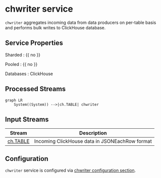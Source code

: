 # chwriter service

`chwriter` aggregates incoming data from data producers on per-table basis
and performs bulk writes to ClickHouse database.

## Service Properties

Sharded
: {{ no }}

Pooled
: {{ no }}

Databases
: ClickHouse

## Processed Streams

```mermaid
graph LR
    System((System)) -->|ch.TABLE| chwriter
```

## Input Streams

| Stream                                     | Description                                    |
|--------------------------------------------| ---------------------------------------------- |
| [ch.TABLE](../../../dev/api/streams/ch.md) | Incoming ClickHouse data in JSONEachRow format |

## Configuration

`chwriter` service is configured via [chwriter configuration section](../../../admin/reference/config/chwriter.md).
